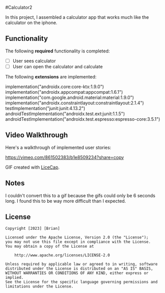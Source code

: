 #Calculator2

In this project, I assembled a calculator app that works much like the calculator on the iphone.

## Functionality

The following **required** functionality is completed:

* [ ] User sees calculator
* [ ] User can open the calculator and calculate

The following **extensions** are implemented:

implementation("androidx.core:core-ktx:1.9.0")
implementation("androidx.appcompat:appcompat:1.6.1")
implementation("com.google.android.material:material:1.9.0")
implementation("androidx.constraintlayout:constraintlayout:2.1.4")
testImplementation("junit:junit:4.13.2")
androidTestImplementation("androidx.test.ext:junit:1.1.5")
androidTestImplementation("androidx.test.espresso:espresso-core:3.5.1")

## Video Walkthrough

Here's a walkthrough of implemented user stories:

<https://vimeo.com/861502383/b1e8509234?share=copy>

GIF created with [LiceCap](http://www.cockos.com/licecap/).

## Notes
I couldn't convert this to a gif because the gifs could only be 6 seconds long. 
I found this to be way more difficult than I expected.

## License

    Copyright [2023] [Brian]

    Licensed under the Apache License, Version 2.0 (the "License");
    you may not use this file except in compliance with the License.
    You may obtain a copy of the License at

        http://www.apache.org/licenses/LICENSE-2.0

    Unless required by applicable law or agreed to in writing, software
    distributed under the License is distributed on an "AS IS" BASIS,
    WITHOUT WARRANTIES OR CONDITIONS OF ANY KIND, either express or implied.
    See the License for the specific language governing permissions and
    limitations under the License.
